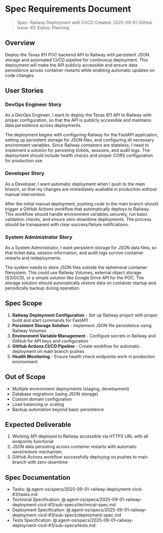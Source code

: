 # Spec Requirements Document

> Spec: Railway Deployment with CI/CD
> Created: 2025-09-01
> GitHub Issue: #3
> Status: Planning

## Overview

Deploy the Texas 811 POC backend API to Railway with persistent JSON storage and automated CI/CD pipeline for continuous deployment. This deployment will make the API publicly accessible and ensure data persistence across container restarts while enabling automatic updates on code changes.

## User Stories

### DevOps Engineer Story

As a DevOps Engineer, I want to deploy the Texas 811 API to Railway with proper configuration, so that the API is publicly accessible and maintains data persistence across deployments.

The deployment begins with configuring Railway for the FastAPI application, setting up persistent storage for JSON files, and configuring all necessary environment variables. Since Railway containers are stateless, I need to implement a solution for persisting tickets, sessions, and audit logs. The deployment should include health checks and proper CORS configuration for production use.

### Developer Story

As a Developer, I want automatic deployment when I push to the main branch, so that my changes are immediately available in production without manual intervention.

After the initial manual deployment, pushing code to the main branch should trigger a GitHub Actions workflow that automatically deploys to Railway. This workflow should handle environment variables securely, run basic validation checks, and ensure zero-downtime deployments. The process should be transparent with clear success/failure notifications.

### System Administrator Story

As a System Administrator, I want persistent storage for JSON data files, so that ticket data, session information, and audit logs survive container restarts and redeployments.

The system needs to store JSON files outside the ephemeral container filesystem. This could use Railway Volumes, external object storage (S3/GCS), or a simple solution like Google Drive API for the POC. The storage solution should automatically restore data on container startup and periodically backup during operation.

## Spec Scope

1. **Railway Deployment Configuration** - Set up Railway project with proper build and start commands for FastAPI
2. **Persistent Storage Solution** - Implement JSON file persistence using Railway Volumes
3. **Environment Variable Management** - Configure secrets in Railway and GitHub for API keys and configuration
4. **GitHub Actions CI/CD Pipeline** - Create workflow for automatic deployment on main branch pushes
5. **Health Monitoring** - Ensure health check endpoints work in production environment

## Out of Scope

- Multiple environment deployments (staging, development)
- Database migrations (using JSON storage)
- Custom domain configuration
- Load balancing or scaling
- Backup automation beyond basic persistence

## Expected Deliverable

1. Working API deployed to Railway accessible via HTTPS URL with all endpoints functional
2. JSON data persisting across container restarts with automatic save/restore mechanism
3. GitHub Actions workflow successfully deploying on pushes to main branch with zero-downtime

## Spec Documentation

- Tasks: @.agent-os/specs/2025-09-01-railway-deployment-cicd-#3/tasks.md
- Technical Specification: @.agent-os/specs/2025-09-01-railway-deployment-cicd-#3/sub-specs/technical-spec.md
- Deployment Specification: @.agent-os/specs/2025-09-01-railway-deployment-cicd-#3/sub-specs/deployment-spec.md
- Tests Specification: @.agent-os/specs/2025-09-01-railway-deployment-cicd-#3/sub-specs/tests.md
